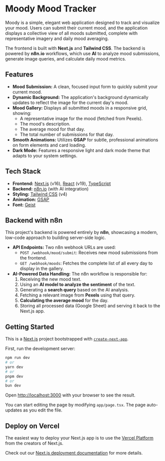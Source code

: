 # Moody Mood Tracker

Moody is a simple, elegant web application designed to track and visualize your mood. Users can submit their current mood, and the application displays a collective view of all moods submitted, complete with representative imagery and daily mood averaging.

The frontend is built with **Next.js** and **Tailwind CSS**. The backend is powered by **n8n.io** workflows, which use **AI** to analyze mood submissions, generate image queries, and calculate daily mood metrics.

## Features

* **Mood Submission:** A clean, focused input form to quickly submit your current mood.
* **Dynamic Background:** The application's background dynamically updates to reflect the image for the current day's mood.
* **Mood Gallery:** Displays all submitted moods in a responsive grid, showing:
    * A representative image for the mood (fetched from Pexels).
    * The mood's description.
    * The average mood for that day.
    * The total number of submissions for that day.
* **Smooth Animations:** Utilizes **GSAP** for subtle, professional animations on form elements and card loading.
* **Dark Mode:** Features a responsive light and dark mode theme that adapts to your system settings.

## Tech Stack

* **Frontend:** [Next.js](https://nextjs.org/) (v16), [React](https://react.dev/) (v19), [TypeScript](https://www.typescriptlang.org/)
* **Backend:** [n8n.io](https://n8n.io/) (with AI integration)
* **Styling:** [Tailwind CSS](https://tailwindcss.com/) (v4)
* **Animation:** [GSAP](https://gsap.com/)
* **Font:** [Geist](https://vercel.com/font)

## Backend with n8n

This project's backend is powered entirely by **n8n**, showcasing a modern, low-code approach to building server-side logic.

* **API Endpoints:** Two n8n webhook URLs are used:
    * `POST /webhook/mood/submit`: Receives new mood submissions from the frontend.
    * `GET /webhook/moods`: Fetches the complete list of all every day to display in the gallery.
* **AI-Powered Data Handling:** The n8n workflow is responsible for:
    1.  Receiving the new mood text.
    2.  Using an **AI model to analyze the sentiment** of the text.
    3.  Generating a **search query** based on the AI analysis.
    4.  Fetching a relevant image from **Pexels** using that query.
    5.  **Calculating the average mood** for the day.
    6.  Storing all processed data (Google Sheet) and serving it back to the Next.js app.

## Getting Started

This is a [Next.js](https://nextjs.org) project bootstrapped with [`create-next-app`](https://nextjs.org/docs/app/api-reference/cli/create-next-app).

First, run the development server:

```bash
npm run dev
# or
yarn dev
# or
pnpm dev
# or
bun dev
````

Open [http://localhost:3000](https://www.google.com/search?q=http://localhost:3000) with your browser to see the result.

You can start editing the page by modifying `app/page.tsx`. The page auto-updates as you edit the file.

## Deploy on Vercel

The easiest way to deploy your Next.js app is to use the [Vercel Platform](https://vercel.com/new?utm_medium=default-template&filter=next.js&utm_source=create-next-app&utm_campaign=create-next-app-readme) from the creators of Next.js.

Check out our [Next.js deployment documentation](https://nextjs.org/docs/app/building-your-application/deploying) for more details.

```